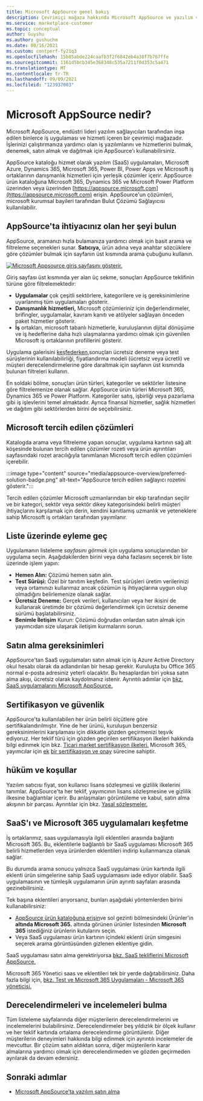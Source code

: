 ```yaml
---
title: Microsoft AppSource genel bakış
description: Çevrimiçi mağaza hakkında Microsoft AppSource ve yazılım ve çözümlerin kapsamlı kataloğunu nasıl bulayabilirsiniz?
ms.service: marketplace-customer
ms.topic: conceptual
author: Guyshu
ms.author: gushuchm
ms.date: 08/16/2021
ms.custom: contperf-fy21q3
ms.openlocfilehash: 15b85abde224caafb3f2f6842eb4a38f7b767ffe
ms.sourcegitcommit: 1161d5bcb345e368348c535a7211f0d353c5a471
ms.translationtype: MT
ms.contentlocale: tr-TR
ms.lasthandoff: 09/09/2021
ms.locfileid: "123937003"
---
```

# <a name="what-is-microsoft-appsource"></a>Microsoft AppSource nedir?

Microsoft AppSource, endüstri lideri yazılım sağlayıcıları tarafından inşa edilen binlerce iş uygulaması ve hizmeti içeren bir çevrimiçi mağazadır. İşlerinizi çalıştırmanıza yardımcı olan iş yazılımlarını ve hizmetlerini bulmak, denemek, satın almak ve dağıtmak için AppSource'ı kullanabilirsiniz.

AppSource kataloğu hizmet olarak yazılım (SaaS) uygulamaları, Microsoft Azure, Dynamics 365, Microsoft 365, Power BI, Power Apps ve Microsoft iş ortaklarının danışmanlık hizmetleri için yerleşik çözümler içerir. AppSource ürün kataloğuna Microsoft 365, Dynamics 365 ve Microsoft Power Platform üzerinden veya üzerinden [https://appsource.microsoft.com](https://appsource.microsoft.com) erişin. AppSource'un çözümleri, microsoft kurumsal bayileri tarafından Bulut Çözümü Sağlayıcısı kullanılabilir.

## <a name="find-what-you-need-on-appsource"></a>AppSource'ta ihtiyacınız olan her şeyi bulun

AppSource, aramanızı hızla bulamanıza yardımcı olmak için basit arama ve filtreleme seçenekleri sunar. **Satıcıya,** ürün adına veya anahtar sözcüklere göre çözümler bulmak için sayfanın üst kısmında arama çubuğunu kullanın.

[![Microsoft Appsource giriş sayfasını gösterir.](media/appsource-overview/appsource-home-page.png)](media/appsource-overview/appsource-home-page.png#lightbox)

Giriş sayfası üst kısmında yer alan üç sekme, sonuçları AppSource teklifinin türüne göre filtrelemektedir:

- **Uygulamalar** çok çeşitli sektörlere, kategorilere ve iş gereksinimlerine uyarlanmış tüm uygulamaları gösterir.
- **Danışmanlık hizmetleri,** Microsoft çözümleriniz için değerlendirmeler, brifingler, uygulamalar, kavram kanıtı ve atölyeler sağlayan önceden paket hizmetler gösterir.
- **İş** ortakları, microsoft tabanlı hizmetlerle, kuruluşlarının dijital dönüşüme ve iş hedeflerine daha hızlı ulaşmalarına yardımcı olmak için güvenilen Microsoft iş ortaklarının profillerini gösterir.

Uygulama galerisini [keşfederken,](https://appsource.microsoft.com/marketplace/apps)sonuçları ücretsiz deneme veya test sürüşlerinin kullanılabilirliği, fiyatlandırma modeli (ücretsiz veya ücretli) ve müşteri derecelendirmelerine göre daraltmak için sayfanın üst kısmında bulunan filtreleri kullanın.

En soldaki bölme, sonuçları ürün türleri, kategoriler ve sektörler listesine göre filtrelemenize olanak sağlar. AppSource ürün türleri Microsoft 365, Dynamics 365 ve Power Platform. Kategoriler satış, işbirliği veya pazarlama gibi iş işlevlerini temel almaktadır. Ayrıca finansal hizmetler, sağlık hizmetleri ve dağıtım gibi sektörlerden birini de seçebilirsiniz.

## <a name="microsoft-preferred-solutions"></a>Microsoft tercih edilen çözümleri

Katalogda arama veya filtreleme yapan sonuçlar, uygulama kartının sağ alt köşesinde bulunan tercih edilen çözümler rozeti veya ürün ayrıntıları sayfasındaki rozet aracılığıyla tanımlanan Microsoft tercih edilen çözümleri içerebilir.

:::image type="content" source="media/appsource-overview/preferred-solution-badge.png" alt-text="AppSource tercih edilen sağlayıcı rozetini gösterir.":::

Tercih edilen çözümler Microsoft uzmanlarından bir ekip tarafından seçilir ve bir kategori, sektör veya sektör dikey kategorisindeki belirli müşteri ihtiyaçlarını karşılamak için derin, kendini kanıtlamış uzmanlık ve yeteneklere sahip Microsoft iş ortakları tarafından yayımlanır.

## <a name="take-action-on-a-listing"></a>Liste üzerinde eyleme geç

Uygulamanın listeleme *sayfasını görmek için* uygulama sonuçlarından bir uygulama seçin. Aşağıdakilerden birini veya daha fazlasını seçerek bir liste üzerinde işlem yapın:

- **Hemen Alın:** Çözümü hemen satın alın.
- **Test Sürüşi:** Özel bir tanıtım keşfedin. Test sürüşleri üretim verilerinizi veya ortamınızı kullanmaz ancak çözümün iş ihtiyaçlarına uygun olup olmadığını belirlemenize olanak sağlar.
- **Ücretsiz Deneme:** Gerçek verileri, kullanıcıları veya her ikisini de kullanarak üretimde bir çözümü değerlendirmek için ücretsiz deneme sürümü başlatabilirsiniz.
- **Benimle İletişim** Kurun: Çözümü doğrudan onlardan satın almak için yayımcıdan size ulaşarak iletişim kurmalarını sorun.

## <a name="purchasing-requirements"></a>Satın alma gereksinimleri

AppSource'tan SaaS uygulamaları satın almak için iş Azure Active Directory okul hesabı olarak da adlandırılan bir hesap gerekir. Kuruluşta bu Office 365 normal e-posta adresiniz yeterli olacaktır. Bu hesaplardan biri yoksa satın alma akışı, ücretsiz olarak kaydolmanız istenir. Ayrıntılı adımlar için [bkz. SaaS uygulamalarını Microsoft AppSource.](purchase-software-appsource.md)

## <a name="certification-and-security"></a>Sertifikasyon ve güvenlik

AppSource'ta kullanılabilen her ürün belirli ölçütlere göre sertifikalandırılmıştır. Yine de her ürünü, kuruluşun benzersiz gereksinimlerini karşılaması için dikkatle gözden geçirmenizi teşvik ediyoruz. Her teklif türü için gözden geçirilen sertifikasyon ilkeleri hakkında bilgi edinmek için bkz. [Ticari market sertifikasyon ilkeleri.](/legal/marketplace/certification-policies) Microsoft 365, yayımcılar için [ek](/microsoft-365-app-certification/docs/enterprise-app-certification-guide) [bir sertifikasyon ve onay](/microsoft-365-app-certification/docs/enterprise-app-attestation-guide) sürecine sahiptir.

## <a name="terms-and-conditions"></a>hüküm ve koşullar

Yazılım satıcısı fiyat, son kullanıcı lisans sözleşmesi ve gizlilik ilkelerini tanımlar. AppSource'ta her teklif, yayımcının lisans sözleşmesine ve gizlilik ilkesine bağlantılar içerir. Bu anlaşmaları görüntüleme ve kabul, satın alma akışının bir parçası. Ayrıntılar için bkz. [Yasal sözleşmeler.](legal-contracts.md)

## <a name="discover-saas-and-microsoft-365-integrated-apps"></a>SaaS'ı ve Microsoft 365 uygulamaları keşfetme

İş ortaklarımız, saas uygulamasıyla ilgili eklentileri arasında bağlantı Microsoft 365. Bu, eklentilerle bağlantılı bir SaaS uygulaması Microsoft 365 belirli hizmetlerden veya ürünlerden eklentileri indirip kullanmanıza olanak sağlar.

Bu durumda arama sonucu yalnızca SaaS uygulaması ürün kartında ilgili eklenti ürün simgelerine sahip SaaS uygulamasını iade ediyor olabilir. SaaS uygulamasının ve tümleşik uygulamanın ürün ayrıntı sayfaları arasında gezinebilirsiniz.

Tek başına eklentileri arıyorsanız, bunları aşağıdaki yöntemlerden birini kullanabilirsiniz:

- [AppSource ürün kataloğuna erişin](https://appsource.microsoft.com/marketplace/apps/)ve sol gezinti bölmesindeki Ürünler'in **altında Microsoft 365.** altında görünen ürünler listesinden **Microsoft 365** istediğiniz ürünlerin kutularını seçin.
- Veya SaaS uygulaması ürün kartının içindeki eklenti ürün simgesini seçerek arama görüntüsünden gizlenen eklentiye gidin.

SaaS uygulaması satın alma gerektiriyorsa [bkz. SaaS tekliflerini Microsoft AppSource.](purchase-software-appsource.md)

Microsoft 365 Yönetici saas ve eklentileri tek bir yerde dağıtabilirsiniz. Daha fazla bilgi için, [bkz. Test ve Microsoft 365 Uygulamaları - Microsoft 365 yöneticisi.](/microsoft-365/admin/manage/test-and-deploy-microsoft-365-apps)

## <a name="find-ratings-and-reviews"></a>Derecelendirmeleri ve incelemeleri bulma

Tüm listeleme sayfalarında diğer müşterilerin derecelendirmelerini ve incelemelerini bulabilirsiniz. Derecelendirmeler beş yıldızlık bir ölçek kullanır ve her teklif kartında ortalama derecelendirme görüntülenir. Diğer müşterilerin deneyimleri hakkında bilgi edinmek için ayrıntılı incelemeler de mevcuttur. Bir çözüm satın aldıktan sonra, diğer müşterilerin karar almalarına yardımcı olmak için derecelendirmeden ve gözden geçirmeden ayrılarak da devam edersiniz.

## <a name="next-steps"></a>Sonraki adımlar

- [Microsoft AppSource’ta yazılım satın alma](purchase-software-appsource.md)
